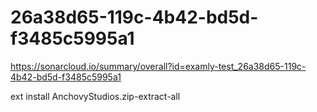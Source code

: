 # 26a38d65-119c-4b42-bd5d-f3485c5995a1
https://sonarcloud.io/summary/overall?id=examly-test_26a38d65-119c-4b42-bd5d-f3485c5995a1

ext install AnchovyStudios.zip-extract-all